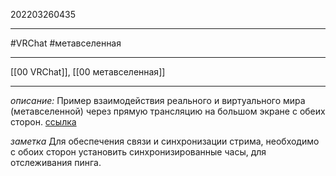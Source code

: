 202203260435
***
#VRChat #метавселенная 
***
[[00 VRChat]], [[00 метавселенная]]
***
*описание:*
Пример взаимодействия реального и виртуального мира (метавселенной) через прямую трансляцию на большом экране с обеих сторон.
[ссылка](https://twitter.com/RickityVR/status/1480320504775028740)

*заметка*
Для обеспечения связи и синхронизации стрима, необходимо с обоих сторон установить синхронизированные часы, для отслеживания пинга.